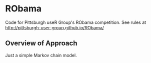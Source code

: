 # RObama

Code for Pittsburgh useR Group's RObama competition. See rules at
http://pittsburgh-user-group.github.io/RObama/

## Overview of Approach

Just a simple Markov chain model.